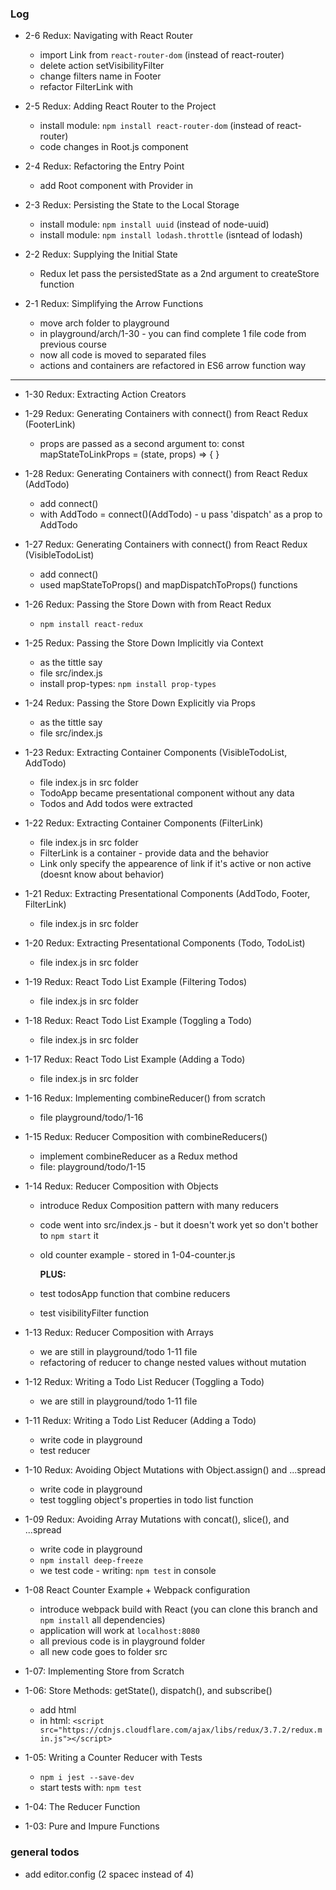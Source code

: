 ### Log
- 2-6 Redux: Navigating with React Router <Link>
  - import Link from `react-router-dom` (instead of react-router)
  - delete action setVisibilityFilter
  - change filters name in Footer
  - refactor FilterLink with <Link>

- 2-5 Redux: Adding React Router to the Project
  - install module: `npm install react-router-dom` (instead of react-router)
  - code changes in Root.js component

- 2-4 Redux: Refactoring the Entry Point
  - add Root component with Provider in

- 2-3 Redux: Persisting the State to the Local Storage
  - install module: `npm install uuid` (instead of node-uuid)
  - install module: `npm install lodash.throttle` (isntead of lodash)

- 2-2 Redux: Supplying the Initial State
  - Redux let pass the persistedState as a 2nd argument to createStore function

- 2-1 Redux: Simplifying the Arrow Functions
  - move arch folder to playground
  - in playground/arch/1-30 - you can find complete 1 file code from previous course
  - now all code is moved to separated files
  - actions and containers are refactored in ES6 arrow function way

*********************************

- 1-30 Redux: Extracting Action Creators

- 1-29 Redux: Generating Containers with connect() from React Redux (FooterLink)
  - props are passed as a second argument to:
    const mapStateToLinkProps = (state, props) => { }

- 1-28 Redux: Generating Containers with connect() from React Redux (AddTodo)
  - add connect()
  - with AddTodo = connect()(AddTodo) - u pass 'dispatch' as a prop to AddTodo

- 1-27 Redux: Generating Containers with connect() from React Redux (VisibleTodoList)
  - add connect()
  - used mapStateToProps() and mapDispatchToProps() functions

- 1-26 Redux: Passing the Store Down with <Provider> from React Redux
  - `npm install react-redux`

- 1-25 Redux: Passing the Store Down Implicitly via Context
  - as the tittle say
  - file src/index.js
  - install prop-types: `npm install prop-types`

- 1-24 Redux: Passing the Store Down Explicitly via Props
  - as the tittle say
  - file src/index.js

- 1-23 Redux: Extracting Container Components (VisibleTodoList, AddTodo)
  - file index.js in src folder
  - TodoApp became presentational component without any data
  - Todos and Add todos were extracted

- 1-22 Redux: Extracting Container Components (FilterLink)
  - file index.js in src folder
  - FilterLink is a container - provide data and the behavior
  - Link only specify the appearence of link if it's active or non active (doesnt know about behavior)

- 1-21 Redux: Extracting Presentational Components (AddTodo, Footer, FilterLink)
  - file index.js in src folder

- 1-20 Redux: Extracting Presentational Components (Todo, TodoList)
  - file index.js in src folder

- 1-19 Redux: React Todo List Example (Filtering Todos)
  - file index.js in src folder

- 1-18 Redux: React Todo List Example (Toggling a Todo)
  - file index.js in src folder
  
- 1-17 Redux: React Todo List Example (Adding a Todo)
  - file index.js in src folder

- 1-16 Redux: Implementing combineReducer() from scratch
  - file playground/todo/1-16

- 1-15 Redux: Reducer Composition with combineReducers()
  - implement combineReducer as a Redux method
  - file: playground/todo/1-15

- 1-14 Redux: Reducer Composition with Objects
  - introduce Redux Composition pattern with many reducers
  - code went into src/index.js - but it doesn't work yet so don't bother to `npm start` it
  - old counter example - stored in 1-04-counter.js

    **PLUS:**
  - test todosApp function that combine reducers
  - test visibilityFilter function

- 1-13 Redux: Reducer Composition with Arrays
  - we are still in playground/todo 1-11 file
  - refactoring of reducer to change nested values without mutation

- 1-12 Redux: Writing a Todo List Reducer (Toggling a Todo)
  - we are still in playground/todo 1-11 file

- 1-11 Redux: Writing a Todo List Reducer (Adding a Todo)
  - write code in playground
  - test reducer 

- 1-10 Redux: Avoiding Object Mutations with Object.assign() and ...spread
  - write code in playground
  - test toggling object's properties in todo list function 

- 1-09 Redux: Avoiding Array Mutations with concat(), slice(), and ...spread
  - write code in playground
  - `npm install deep-freeze`
  - we test code - writing: `npm test` in console

- 1-08 React Counter Example + Webpack configuration
  - introduce webpack build with React (you can clone this branch and `npm install` all dependencies)
  - application will work at `localhost:8080`
  - all previous code is in playground folder
  - all new code goes to folder src

- 1-07: Implementing Store from Scratch
- 1-06: Store Methods: getState(), dispatch(), and subscribe()
  - add html
  - in html: `<script src="https://cdnjs.cloudflare.com/ajax/libs/redux/3.7.2/redux.min.js"></script>`

- 1-05: Writing a Counter Reducer with Tests
  - `npm i jest --save-dev`
  - start tests with: `npm test`

- 1-04: The Reducer Function
- 1-03: Pure and Impure Functions

### general todos
- add editor.config (2 spacec instead of 4)